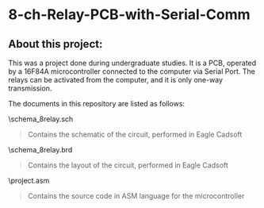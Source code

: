 # 8-ch-Relay-PCB-with-Serial-Comm

About this project:
----
This was a project done during undergraduate studies. It is a PCB, operated by a 16F84A microcontroller connected to the computer via Serial Port. The relays can be activated from the computer, and it is only one-way transmission.

The documents in this repository are listed as follows:

\schema_8relay.sch
>Contains the schematic of the circuit, performed in Eagle Cadsoft

\schema_8relay.brd
>Contains the layout of the circuit, performed in Eagle Cadsoft

\project.asm
>Contains the source code in ASM language for the microcontroller
